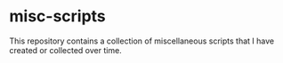 # misc-scripts
This repository contains a collection of miscellaneous scripts that I have created or collected over time.
